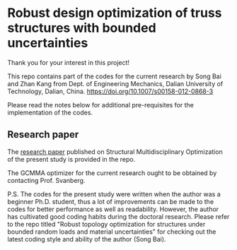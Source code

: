 # Robust design optimization of truss structures with bounded uncertainties

Thank you for your interest in this project!

This repo contains part of the codes for the current research by Song Bai and Zhan Kang from Dept. of Engineering Mechanics, Dalian University of Technology, Dalian, China.
https://doi.org/10.1007/s00158-012-0868-3

Please read the notes below for additional pre-requisites for the implementation of the codes.

## Research paper

The [research paper](./On-robust-design-optimization-of-truss-structures-with-bounded-uncertainties.pdf) published on Structural Multidisciplinary Optimization of the present study is provided in the repo.

The GCMMA optimizer for the current research ought to be obtained by contacting Prof. Svanberg.

P.S. The codes for the present study were written when the author was a beginner Ph.D. student, thus a lot of improvements can be made to the codes for better performance as well as readability. However, the author has cultivated good coding habits during the doctoral research. Please refer to the repo titled "Robust topology optimization for structures under bounded random loads and material uncertainties" for checking out the latest coding style and ability of the author (Song Bai).
